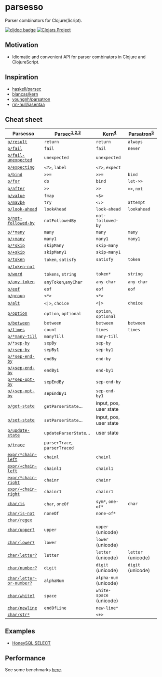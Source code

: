 # parsesso

Parser combinators for Clojure(Script).

[![cljdoc badge](https://cljdoc.org/badge/com.github.strojure/parsesso)](https://cljdoc.org/d/com.github.strojure/parsesso)
[![Clojars Project](https://img.shields.io/clojars/v/com.github.strojure/parsesso.svg)](https://clojars.org/com.github.strojure/parsesso)

## Motivation

* Idiomatic and convenient API for parser combinators in Clojure and
  ClojureScript.

## Inspiration

* [haskell/parsec](https://github.com/haskell/parsec)
* [blancas/kern](https://github.com/blancas/kern)
* [youngnh/parsatron](https://github.com/youngnh/parsatron)
* [rm-hull/jasentaa](https://github.com/rm-hull/jasentaa)

## Cheat sheet

| Parsesso                              | Parsec<sup>[1],[2],[3]</sup>    | Kern<sup>[4]</sup>      | Parsatron<sup>[5]</sup> |
|---------------------------------------|---------------------------------|-------------------------|-------------------------|
| <code>[p/result]</code>               | `return`                        | `return`                | `always`                |
| <code>[p/fail]</code>                 | `fail`                          | `fail`                  | `never`                 |
| <code>[p/fail-unexpected]</code>      | `unexpected`                    | `unexpected`            |                         |
| <code>[p/expecting]</code>            | `<?>`, `label`                  | `<?>`, `expect`         |                         |
| <code>[p/bind]</code>                 | `>>=`                           | `>>=`                   | `bind`                  |
| <code>[p/for]</code>                  | `do`                            | `bind`                  | `let->>`                |
| <code>[p/after]</code>                | `>>`                            | `>>`                    | `>>`, `nxt`             |
| <code>[p/value]</code>                | `fmap`                          | `<$>`                   |                         |
| <code>[p/maybe]</code>                | `try`                           | `<:>`                   | `attempt`               |
| <code>[p/look-ahead]</code>           | `lookAhead`                     | `look-ahead`            | `lookahead`             |
| <code>[p/not-followed-by]</code>      | `notFollowedBy`                 | `not-followed-by`       |                         |
| <code>[p/*many]</code>                | `many`                          | `many`                  | `many`                  |
| <code>[p/+many]</code>                | `many1`                         | `many1`                 | `many1`                 |
| <code>[p/*skip]</code>                | `skipMany`                      | `skip-many`             |                         |
| <code>[p/+skip]</code>                | `skipMany1`                     | `skip-many1`            |                         |
| <code>[p/token]</code>                | `token`, `satisfy`              | `satisfy`               | `token`                 |
| <code>[p/token-not]</code>            |                                 |                         |                         |
| <code>[p/word]</code>                 | `tokens`, `string`              | `token*`                | `string`                |
| <code>[p/any-token]</code>            | `anyToken`,`anyChar`            | `any-char`              | `any-char`              |
| <code>[p/eof]</code>                  | `eof`                           | `eof`                   | `eof`                   |
| <code>[p/group]</code>                | `<*>`                           | `<*>`                   |                         |
| <code>[p/alt]</code>                  | <code><&#124;></code>, `choice` | <code><&#124;></code>   | `choice`                |
| <code>[p/option]</code>               | `option`, `optional`            | `option`, `optional`    |                         |
| <code>[p/between]</code>              | `between`                       | `between`               | `between`               |
| <code>[p/times]</code>                | `count`                         | `times`                 | `times`                 |
| <code>[p/*many-till]</code>           | `manyTill`                      | `many-till`             |                         |
| <code>[p/*sep-by]</code>              | `sepBy`                         | `sep-by`                |                         |
| <code>[p/+sep-by]</code>              | `sepBy1`                        | `sep-by1`               |                         |
| <code>[p/*sep-end-by]</code>          | `endBy`                         | `end-by`                |                         |
| <code>[p/+sep-end-by]</code>          | `endBy1`                        | `end-by1`               |                         |
| <code>[p/*sep-opt-by]</code>          | `sepEndBy`                      | `sep-end-by`            |                         |
| <code>[p/+sep-opt-by]</code>          | `sepEndBy1`                     | `sep-end-by1`           |                         |
| <code>[p/get-state]</code>            | `getParserState`...             | input, pos, user state  |                         |
| <code>[p/set-state]</code>            | `setParserState`...             | input, pos, user state  |                         |
| <code>[p/update-state]</code>         | `updateParserState`...          | user state              |                         |
| <code>[p/trace]</code>                | `parserTrace`, `parserTraced`   |                         |                         |
| <code>[expr/*chain-left]</code>       | `chainl`                        | `chainl`                |                         |
| <code>[expr/+chain-left]</code>       | `chainl1`                       | `chainl1`               |                         |
| <code>[expr/*chain-right]</code>      | `chainr`                        | `chainr`                |                         |
| <code>[expr/+chain-right]</code>      | `chainr1`                       | `chainr1`               |                         |
| <code>[char/is]</code>                | `char`, `oneOf`                 | `sym*`, `one-of*`       | `char`                  |
| <code>[char/is-not]</code>            | `noneOf`                        | `none-of*`              |                         |
| <code>[char/regex]</code>             |                                 |                         |                         |
| <code>[char/upper?]</code>            | `upper`                         | `upper` (unicode)       |                         |
| <code>[char/lower?]</code>            | `lower`                         | `lower` (unicode)       |                         |
| <code>[char/letter?]</code>           | `letter`                        | `letter` (unicode)      | `letter` (unicode)      |
| <code>[char/number?]</code>           | `digit`                         | `digit` (unicode)       | `digit` (unicode)       |
| <code>[char/letter-or-number?]</code> | `alphaNum`                      | `alpha-num` (unicode)   |                         |
| <code>[char/white?]</code>            | `space`                         | `white-space` (unicode) |                         |
| <code>[char/newline]</code>           | `endOfLine`                     | `new-line*`             |                         |
| <code>[char/str*]</code>              |                                 | `<+>`                   |                         |

[1]: https://github.com/haskell/parsec/blob/master/src/Text/Parsec/Prim.hs

[2]: https://github.com/haskell/parsec/blob/master/src/Text/Parsec/Combinator.hs

[3]: https://github.com/haskell/parsec/blob/master/src/Text/Parsec/Char.hs

[4]: https://github.com/blancas/kern/blob/master/src/main/clojure/blancas/kern/core.clj

[5]: https://github.com/youngnh/parsatron/blob/master/src/clj/the/parsatron.clj

[p/result]: https://cljdoc.org/d/com.github.strojure/parsesso/CURRENT/api/strojure.parsesso.parser#result

[p/fail]: https://cljdoc.org/d/com.github.strojure/parsesso/CURRENT/api/strojure.parsesso.parser#fail

[p/fail-unexpected]: https://cljdoc.org/d/com.github.strojure/parsesso/CURRENT/api/strojure.parsesso.parser#fail-unexpected

[p/expecting]: https://cljdoc.org/d/com.github.strojure/parsesso/CURRENT/api/strojure.parsesso.parser#expecting

[p/bind]: https://cljdoc.org/d/com.github.strojure/parsesso/CURRENT/api/strojure.parsesso.parser#bind

[p/for]: https://cljdoc.org/d/com.github.strojure/parsesso/CURRENT/api/strojure.parsesso.parser#for

[p/after]: https://cljdoc.org/d/com.github.strojure/parsesso/CURRENT/api/strojure.parsesso.parser#after

[p/value]: https://cljdoc.org/d/com.github.strojure/parsesso/CURRENT/api/strojure.parsesso.parser#value

[p/maybe]: https://cljdoc.org/d/com.github.strojure/parsesso/CURRENT/api/strojure.parsesso.parser#maybe

[p/look-ahead]: https://cljdoc.org/d/com.github.strojure/parsesso/CURRENT/api/strojure.parsesso.parser#look-ahead

[p/not-followed-by]: https://cljdoc.org/d/com.github.strojure/parsesso/CURRENT/api/strojure.parsesso.parser#not-followed-by

[p/*many]: https://cljdoc.org/d/com.github.strojure/parsesso/CURRENT/api/strojure.parsesso.parser#*many

[p/+many]: https://cljdoc.org/d/com.github.strojure/parsesso/CURRENT/api/strojure.parsesso.parser#+many

[p/*skip]: https://cljdoc.org/d/com.github.strojure/parsesso/CURRENT/api/strojure.parsesso.parser#*skip

[p/+skip]: https://cljdoc.org/d/com.github.strojure/parsesso/CURRENT/api/strojure.parsesso.parser#+skip

[p/token]: https://cljdoc.org/d/com.github.strojure/parsesso/CURRENT/api/strojure.parsesso.parser#token

[p/token-not]: https://cljdoc.org/d/com.github.strojure/parsesso/CURRENT/api/strojure.parsesso.parser#token-not

[p/word]: https://cljdoc.org/d/com.github.strojure/parsesso/CURRENT/api/strojure.parsesso.parser#word

[p/any-token]: https://cljdoc.org/d/com.github.strojure/parsesso/CURRENT/api/strojure.parsesso.parser#any-token

[p/eof]: https://cljdoc.org/d/com.github.strojure/parsesso/CURRENT/api/strojure.parsesso.parser#eof

[p/group]: https://cljdoc.org/d/com.github.strojure/parsesso/CURRENT/api/strojure.parsesso.parser#group

[p/alt]: https://cljdoc.org/d/com.github.strojure/parsesso/CURRENT/api/strojure.parsesso.parser#alt

[p/option]: https://cljdoc.org/d/com.github.strojure/parsesso/CURRENT/api/strojure.parsesso.parser#option

[p/between]: https://cljdoc.org/d/com.github.strojure/parsesso/CURRENT/api/strojure.parsesso.parser#between

[p/times]: https://cljdoc.org/d/com.github.strojure/parsesso/CURRENT/api/strojure.parsesso.parser#times

[p/*many-till]: https://cljdoc.org/d/com.github.strojure/parsesso/CURRENT/api/strojure.parsesso.parser#*many-till

[p/*sep-by]: https://cljdoc.org/d/com.github.strojure/parsesso/CURRENT/api/strojure.parsesso.parser#*sep-by

[p/+sep-by]: https://cljdoc.org/d/com.github.strojure/parsesso/CURRENT/api/strojure.parsesso.parser#+sep-by

[p/*sep-end-by]: https://cljdoc.org/d/com.github.strojure/parsesso/CURRENT/api/strojure.parsesso.parser#*sep-end-by

[p/+sep-end-by]: https://cljdoc.org/d/com.github.strojure/parsesso/CURRENT/api/strojure.parsesso.parser#+sep-end-by

[p/*sep-opt-by]: https://cljdoc.org/d/com.github.strojure/parsesso/CURRENT/api/strojure.parsesso.parser#*sep-opt-by

[p/+sep-opt-by]: https://cljdoc.org/d/com.github.strojure/parsesso/CURRENT/api/strojure.parsesso.parser#+sep-opt-by

[p/get-state]: https://cljdoc.org/d/com.github.strojure/parsesso/CURRENT/api/strojure.parsesso.parser#get-state

[p/set-state]: https://cljdoc.org/d/com.github.strojure/parsesso/CURRENT/api/strojure.parsesso.parser#set-state

[p/update-state]: https://cljdoc.org/d/com.github.strojure/parsesso/CURRENT/api/strojure.parsesso.parser#update-state

[p/trace]: https://cljdoc.org/d/com.github.strojure/parsesso/CURRENT/api/strojure.parsesso.parser#trace

[expr/*chain-left]: https://cljdoc.org/d/com.github.strojure/parsesso/CURRENT/api/strojure.parsesso.expr#*chain-left

[expr/+chain-left]: https://cljdoc.org/d/com.github.strojure/parsesso/CURRENT/api/strojure.parsesso.expr#+chain-left

[expr/*chain-right]: https://cljdoc.org/d/com.github.strojure/parsesso/CURRENT/api/strojure.parsesso.expr#*chain-right

[expr/+chain-right]: https://cljdoc.org/d/com.github.strojure/parsesso/CURRENT/api/strojure.parsesso.expr#+chain-right

[char/is]: https://cljdoc.org/d/com.github.strojure/parsesso/CURRENT/api/strojure.parsesso.char#char/is

[char/is-not]: https://cljdoc.org/d/com.github.strojure/parsesso/CURRENT/api/strojure.parsesso.char#char/is-not

[char/regex]: https://cljdoc.org/d/com.github.strojure/parsesso/CURRENT/api/strojure.parsesso.char#char/regex

[char/upper?]: https://cljdoc.org/d/com.github.strojure/parsesso/CURRENT/api/strojure.parsesso.char#char/upper?

[char/lower?]: https://cljdoc.org/d/com.github.strojure/parsesso/CURRENT/api/strojure.parsesso.char#char/lower?

[char/letter?]: https://cljdoc.org/d/com.github.strojure/parsesso/CURRENT/api/strojure.parsesso.char#char/letter?

[char/number?]: https://cljdoc.org/d/com.github.strojure/parsesso/CURRENT/api/strojure.parsesso.char#char/number?

[char/letter-or-number?]: https://cljdoc.org/d/com.github.strojure/parsesso/CURRENT/api/strojure.parsesso.char#char/letter-or-number?

[char/white?]: https://cljdoc.org/d/com.github.strojure/parsesso/CURRENT/api/strojure.parsesso.char#char/white?

[char/newline]: https://cljdoc.org/d/com.github.strojure/parsesso/CURRENT/api/strojure.parsesso.char#char/newline

[char/str*]: https://cljdoc.org/d/com.github.strojure/parsesso/CURRENT/api/strojure.parsesso.char#char/str*

## Examples

* [HoneySQL SELECT](test/demo/honeysql_select.clj)

## Performance

See some benchmarks [here](test/perf/bench.clj).
